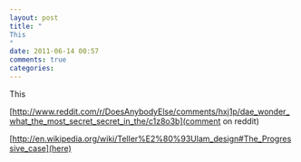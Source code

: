 ```yaml
---
layout: post
title: "
This 
"
date: 2011-06-14 00:57
comments: true
categories: 
---
```


This 

[http://www.reddit.com/r/DoesAnybodyElse/comments/hxj1p/dae_wonder_what_the_most_secret_secret_in_the/c1z8o3b](comment on reddit)

[http://en.wikipedia.org/wiki/Teller%E2%80%93Ulam_design#The_Progressive_case](here)

